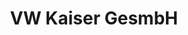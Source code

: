 ---
title: "VW Kaiser GesmbH"
url: /neumarkt-in-der-steiermark/vw-kaiser-gesmbh/
shop: Autowerkstatt
---